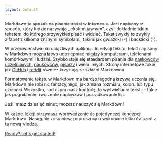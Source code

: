 ```yaml
---
layout: default
---
```


Markdown to sposób na pisanie treści w Internecie. Jest napisany w sposób, który ludzie nazywają „tekstem jawnym”, czyli dokładnie takim tekstem, do którego przywykłeś pisać i widzieć. Tekst zwykły to zwykły alfabet z kilkoma znanymi symbolami, takimi jak gwiazdki (<code>\*</code>) i backticki (<code>`</code>).

W przeciwieństwie do uciążliwych aplikacji do edycji tekstu, tekst napisany w Markdown można łatwo udostępniać między komputerami, telefonami komórkowymi i ludźmi. Szybko staje się standardem pisania dla [naukowców uczelnianych][academics], [naukowców][scientists], [pisarzy][writers] i wielu innych. Strony internetowe takie jak [GitHub](https://www.github.com) i
[reddit](http://www.reddit.com) również krzystają ze składni Markdowna.

Formatowanie tekstu w Markdown ma bardzo łagodną krzywą uczenia się. Markdown nie robi nic fantazyjnego, jak zmiana rozmiaru, koloru lub typu czcionki. Wszystko, nad czym masz kontrolę, to wyświetlanie tekstu - takie jak pogrubienie, tworzenie nagłówków i porządkowanie list.

Jeśli masz dziesięć minut, możesz nauczyć się Markdown!

W każdej lekcji otrzymasz wprowadzenie do pojedynczej koncepcji Markdown. Następnie zostaniesz poproszony o wykonanie kilku ćwiczeń z tą nową wiedzą.

<a class="btn btn-lg btn-success" href="{{ site.baseurl}}/lesson/1">Ready? Let's get started!</a>

[academics]: http://chronicle.com/blogs/profhacker/markdown-the-syntax-you-probably-already-know/35295
[scientists]: http://blogs.plos.org/mfenner/2012/12/13/a-call-for-scholarly-markdown/
[writers]: http://lifehacker.com/5943320/what-is-markdown-and-why-is-it-better-for-my-to+do-lists-and-notes
